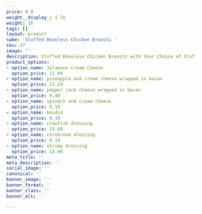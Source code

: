 ```yaml
---
price: 0.0
weight__display_: 1 lb
weight: 16
tags: []
layout: product
name: 'Stuffed Boneless Chicken Breasts '
sku: 27
image: ''
description: Stuffed Boneless Chicken Breasts with Your Choice of Stuffing
product_options:
- option_name: Jalapeno Cream Cheese
  option_price: 11.09
- option_name: pineapple and cream cheese wrapped in bacon
  option_price: 11.29
- option_name: pepper jack cheese wrapped in bacon
  option_price: 9.49
- option_name: spinach and cream cheese
  option_price: 8.19
- option_name: boudin
  option_price: 8.19
- option_name: crawfish dressing
  option_price: 15.89
- option_name: cornbread dressing
  option_price: 8.19
- option_name: shrimp dressing
  option_price: 14.09
meta_title: ''
meta_description: ''
social_image: ''
canonical: ''
banner_image: ''
banner_format: ''
banner_class: ''
banner_alt: ''

---
```

